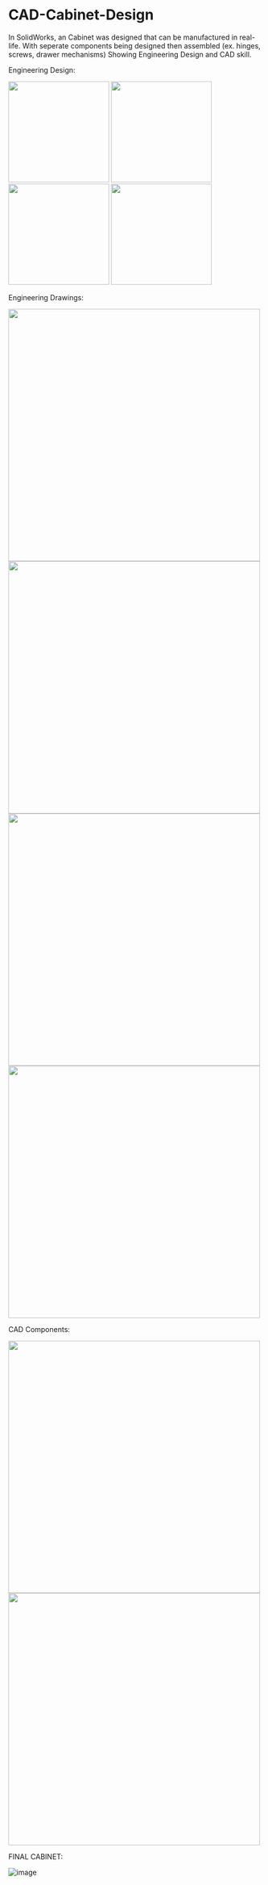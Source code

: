 # CAD-Cabinet-Design

In SolidWorks, an Cabinet was designed that can be manufactured in real-life. With seperate components being designed then assembled (ex. hinges, screws, drawer mechanisms)  Showing Engineering Design and CAD skill.

Engineering Design:

<img src="https://github.com/TarunK-EE/CAD-Cabinet-Design/assets/129455344/3e0ac3dc-20fa-4483-813e-cd166ed54586" width="200" height="200">
<img src="https://github.com/TarunK-EE/CAD-Cabinet-Design/assets/129455344/506184ae-3545-4f76-93d9-10d27c2eaccc" width="200" height="200">
<img src="https://github.com/TarunK-EE/CAD-Cabinet-Design/assets/129455344/9aeccde9-a6a5-4817-9fdc-007451b313f1" width="200" height="200">
<img src="https://github.com/TarunK-EE/CAD-Cabinet-Design/assets/129455344/ed91c141-52b7-4859-bd3f-3d15146f9793" width="200" height="200">

Engineering Drawings:

<img src="https://github.com/TarunK-EE/CAD-Cabinet-Design/assets/129455344/8e9996d2-e333-490d-9393-86c4f1b4d262" width="500" height="500">
<img src="https://github.com/TarunK-EE/CAD-Cabinet-Design/assets/129455344/c1e1e92e-81db-4816-b436-9bfdda895154" width="500" height="500">
<img src="https://github.com/TarunK-EE/CAD-Cabinet-Design/assets/129455344/00053fbc-c00f-4482-8fe5-4a2b45c27224" width="500" height="500">
<img src="https://github.com/TarunK-EE/CAD-Cabinet-Design/assets/129455344/001882c0-058f-4493-9bb6-b8e0b5b0ab08" width="500" height="500">

CAD Components:

<img src="https://github.com/TarunK-EE/CAD-Cabinet-Design/assets/129455344/6aa1a2b1-517a-4683-9245-0766fce09c93" width="500" height="500">
<img src="https://github.com/TarunK-EE/CAD-Cabinet-Design/assets/129455344/9037e5af-dd8f-4c6d-bf69-29402a1b972a" width="500" height="500">

FINAL CABINET:

![image](https://github.com/TarunK-EE/CAD-Cabinet-Design/assets/129455344/4c216560-6af5-42c8-ad73-c307ac8be55f)







